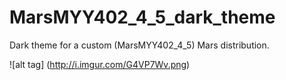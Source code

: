 # MarsMYY402_4_5_dark_theme
Dark theme for a custom (MarsMYY402_4_5) Mars distribution.

![alt tag] (http://i.imgur.com/G4VP7Wv.png)
